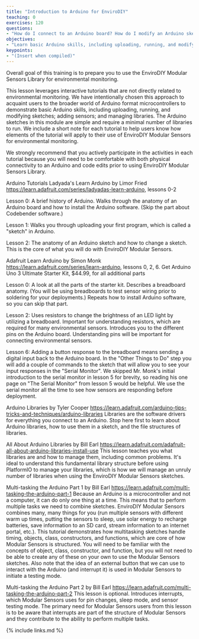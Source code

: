 ```yaml
---
title: "Introduction to Arduino for EnviroDIY"
teaching: 0
exercises: 120
questions:
- "How do I connect to an Arduino board? How do I modify an Arduino sketch? How do I connect sensors?"
objectives:
- "Learn basic Arduino skills, including uploading, running, and modifying sketches; adding sensors; and managing libraries."
keypoints:
- "(Insert when compiled)"
---
```

Overall goal of this training is to prepare you to use the EnviroDIY Modular Sensors Library for environmental monitoring.

This lesson leverages interactive tutorials that are not directly related to environmental monitoring. We have intentionally chosen this approach to acquaint users to the broader world of Arduino format microcontrollers to demonstrate basic Arduino skills, including uploading, running, and modifying sketches; adding sensors; and managing libraries. The Arduino sketches in this module are simple and require a minimal number of libraries to run. We include a short note for each tutorial to help users know how elements of the tutorial will apply to their use of EnviroDIY Modular Sensors for environmental monitoring.

We strongly recommend that you actively participate in the activities in each tutorial because you will need to be comfortable with both physical connectivity to an Arduino and code edits prior to using EnviroDIY Modular Sensors Library.

Arduino Tutorials
Ladyada's Learn Arduino by Limor Fried
https://learn.adafruit.com/series/ladyadas-learn-arduino, lessons 0-2

Lesson 0: A brief history of Arduino. Walks through the anatomy of an Arduino board and how to install the Arduino software. (Skip the part about Codebender software.)

Lesson 1: Walks you through uploading your first program, which is called a "sketch" in Arduino.

Lesson 2: The anatomy of an Arduino sketch and how to change a sketch. This is the core of what you will do with EnviroDIY Modular Sensors.

Adafruit Learn Arduino by Simon Monk
https://learn.adafruit.com/series/learn-arduino, lessons 0, 2, 6.
Get Arduino Uno 3 Ultimate Starter Kit, $44.99, for all additional parts

Lesson 0: A look at all the parts of the starter kit. Describes a breadboard anatomy. (You will be using breadboards to test sensor wiring prior to soldering for your deployments.) Repeats how to install Arduino software, so you can skip that part.

Lesson 2: Uses resistors to change the brightness of an LED light by utilizing a breadboard. Important for understanding resistors, which are required for many environmental sensors. Introduces you to the different pins on the Arduino board. Understanding pins will be important for connecting environmental sensors.

Lesson 6: Adding a button response to the breadboard means sending a digital input back to the Arduino board. In the "Other Things to Do" step you will add a couple of commands to the sketch that will allow you to see your input responses in the "Serial Monitor". We skipped Mr. Monk's initial introduction to the serial monitor in lesson 5 for brevity, so reading his one page on "The Serial Monitor" from lesson 5 would be helpful. We use the serial monitor all the time to see how sensors are responding before deployment.

Arduino Libraries by Tyler Cooper
https://learn.adafruit.com/arduino-tips-tricks-and-techniques/arduino-libraries
Libraries are the software drivers for everything you connect to an Arduino. Stop here first to learn about Arduino libraries, how to use them in a sketch, and the file structures of libraries.

All About Arduino Libraries by Bill Earl
https://learn.adafruit.com/adafruit-all-about-arduino-libraries-install-use
This lesson teaches you what libraries are and how to manage them, including common problems. It's ideal to understand this fundamental library structure before using PlatformIO to manage your libraries, which is how we will manage an unruly number of libraries when using the EnviroDIY Modular Sensors sketches.

Multi-tasking the Arduino Part 1 by Bill Earl
https://learn.adafruit.com/multi-tasking-the-arduino-part-1
Because an Arduino is a microcontroller and not a computer, it can do only one thing at a time. This means that to perform multiple tasks we need to combine sketches. EnviroDIY Modular Sensors combines many, many things for you (run multiple sensors with different warm up times, putting the sensors to sleep, use solar energy to recharge batteries, save information to an SD card, stream information to an internet portal, etc.). This tutorial demonstrates how multitasking sketches handle timing, objects, class, constructors, and functions, which are core of how Modular Sensors is structured. You will need to be familiar with the concepts of object, class, constructor, and function, but you will not need to be able to create any of these on your own to use the Modular Sensors sketches. Also note that the idea of an external button that we can use to interact with the Arduino (and interrupt it) is used in Modular Sensors to initiate a testing mode.

Multi-tasking the Arduino Part 2 by Bill Earl
https://learn.adafruit.com/multi-tasking-the-arduino-part-2
This lesson is optional. Introduces interrupts, which Modular Sensors uses for pin changes, sleep mode, and sensor testing mode. The primary need for Modular Sensors users from this lesson is to be aware that interrupts are part of the structure of Modular Sensors and they contribute to the ability to perform multiple tasks.


{% include links.md %}
